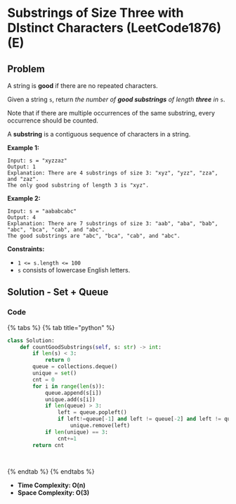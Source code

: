 # Substrings of Size Three with DIstinct Characters \(LeetCode1876\) \(E\)

## Problem

A string is **good** if there are no repeated characters.

Given a string `s`​​​​​, return _the number of **good substrings** of length **three** in_ `s`​​​​​​.

Note that if there are multiple occurrences of the same substring, every occurrence should be counted.

A **substring** is a contiguous sequence of characters in a string.

**Example 1:**

```text
Input: s = "xyzzaz"
Output: 1
Explanation: There are 4 substrings of size 3: "xyz", "yzz", "zza", and "zaz". 
The only good substring of length 3 is "xyz".
```

**Example 2:**

```text
Input: s = "aababcabc"
Output: 4
Explanation: There are 7 substrings of size 3: "aab", "aba", "bab", "abc", "bca", "cab", and "abc".
The good substrings are "abc", "bca", "cab", and "abc".
```

**Constraints:**

* `1 <= s.length <= 100`
* `s`​​​​​​ consists of lowercase English letters.

## Solution - Set + Queue

### Code

{% tabs %}
{% tab title="python" %}
```python
class Solution:
    def countGoodSubstrings(self, s: str) -> int:
        if len(s) < 3:
            return 0
        queue = collections.deque()
        unique = set()
        cnt = 0
        for i in range(len(s)):
            queue.append(s[i])
            unique.add(s[i])
            if len(queue) > 3:
                left = queue.popleft()
                if left!=queue[-1] and left != queue[-2] and left != queue[-3]:
                    unique.remove(left)
            if len(unique) == 3:
                cnt+=1
        return cnt
                
        
```
{% endtab %}
{% endtabs %}

* **Time Complexity: O\(n\)**
* **Space Complexity: O\(3\)**

